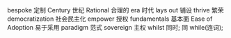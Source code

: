 bespoke 定制 Century 世纪 Rational 合理的 era 时代 lays out 铺设 thrive 繁荣 democratization 社会民主化 empower 授权 fundamentals 基本面 Ease of Adoption 易于采用 paradigm 范式 sovereign 主权 whilst 同时; 同 while(连词);
